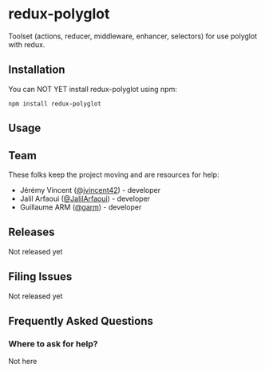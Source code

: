 # redux-polyglot

Toolset (actions, reducer, middleware, enhancer, selectors) for use polyglot with redux.

## Installation

You can NOT YET install redux-polyglot using npm:

    npm install redux-polyglot

## Usage

## Team

These folks keep the project moving and are resources for help:

* Jérémy Vincent ([@jvincent42](https://github.com/jvincent42)) - developer
* Jalil Arfaoui ([@JalilArfaoui](https://github.com/JalilArfaoui)) - developer
* Guillaume ARM ([@garm](https://github.com/guillaumearm/)) - developer

## Releases

Not released yet

## Filing Issues

Not released yet

## Frequently Asked Questions

### Where to ask for help?

Not here
